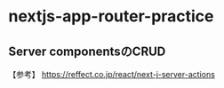 # nextjs-app-router-practice

## Server componentsのCRUD
【参考】
https://reffect.co.jp/react/next-j-server-actions
